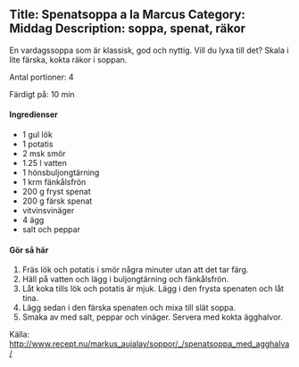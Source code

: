 Title: Spenatsoppa a la Marcus
Category: Middag
Description: soppa, spenat, räkor
---

En vardagssoppa som är klassisk, god och nyttig. Vill du lyxa till det? Skala i lite färska, kokta räkor i soppan.

Antal portioner: 4

Färdigt på: 10 min

#### Ingredienser

* 1 gul lök 
* 1 potatis 
* 2 msk smör 
* 1.25 l vatten 
* 1 hönsbuljongtärning 
* 1 krm fänkålsfrön 
* 200 g fryst spenat 
* 200 g färsk spenat 
* vitvinsvinäger 
* 4 ägg 
* salt och peppar 

#### Gör så här

1. Fräs lök och potatis i smör några minuter utan att det tar färg.
2. Häll på vatten och lägg i buljongtärning och fänkålsfrön.
3. Låt koka tills lök och potatis är mjuk. Lägg i den frysta spenaten och låt tina.
4. Lägg sedan i den färska spenaten och mixa till slät soppa.
5. Smaka av med salt, peppar och vinäger. Servera med kokta ägghalvor.

Källa: <http://www.recept.nu/markus_aujalay/soppor/_/spenatsoppa_med_agghalva/>
